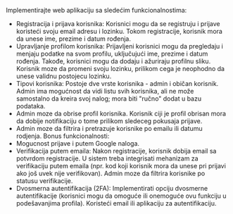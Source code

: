 Implementirajte web aplikaciju sa sledećim funkcionalnostima:
- Registracija i prijava korisnika: Korisnici mogu da se registruju i prijave koristeći svoju email adresu i lozinku. Tokom registracije, korisnik mora da unese ime, prezime i datum rođenja.
- Upravljanje profilom korisnika: Prijavljeni korisnici mogu da pregledaju i menjaju podatke na svom profilu, uključujući ime, prezime i datum rođenja. Takođe, korisnici mogu da dodaju i ažuriraju profilnu sliku. Korisnik moze da promeni svoju lozinku, prilikom cega je neophodno da unese validnu postojecu lozinku.
- Tipovi korisnika: Postoje dve vrste korisnika - admin i običan korisnik. Admin ima mogućnost da vidi listu svih korisnika, ali ne može samostalno da kreira svoj nalog; mora biti "ručno" dodat u bazu podataka.
- Admin moze da obrise profil korisnika. Korisnik ciji je profil obrisan mora da dobije notifikaciju o tome prilikom sledeceg pokusaja prijave.
- Admin moze da filtrira i pretrazuje korisnike po emailu ili datumu rodjenja.
Bonus funkcionalnosti:
- Mogucnost prijave i putem Google naloga.
- Verifikacija putem emaila: Nakon registracije, korisnik dobija email sa potvrdom registracije. U sistem treba integrisati mehanizam za verifikaciju putem emaila (npr. kod koji korisnik mora da unese pri prijavi ako još uvek nije verifikovan). Admin moze da filtrira korisnike po statusu verifikacije.
- Dvosmerna autentifikacija (2FA): Implementirati opciju dvosmerne autentifikacije (korisnici mogu da omoguće ili onemoguće ovu funkciju u podešavanjima profila). Koristeći email ili aplikaciju za autentifikaciju. 
